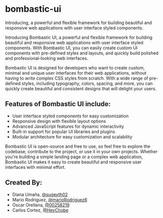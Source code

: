 # bombastic-ui

Introducing, a powerful and flexible framework for building beautiful and responsive web applications with user interface styled components.

Introducing Bombastic UI, a powerful and flexible framework for building beautiful and responsive web applications with user interface styled components. With Bombastic UI, you can easily create custom UI components with pre-defined styles and layouts, and quickly build polished and professional-looking web interfaces.

Bombastic UI is designed for developers who want to create custom, minimal and unique user interfaces for their web applications, without having to write complex CSS styles from scratch. With a wide range of pre-defined styles, including typography, colors, spacing, and more, you can quickly create beautiful and consistent designs that will delight your users.

## Features of Bombastic UI include:

- User interface styled components for easy customization
- Responsive design with flexible layout options
- Advanced JavaScript features for dynamic interactivity
- Built-in support for popular UI libraries and plugins
- Modular architecture for easy customization and scalability

Bombastic UI is open-source and free to use, so feel free to explore the codebase, contribute to the project, or use it in your own projects. Whether you're building a simple landing page or a complex web application, Bombastic UI makes it easy to create beautiful and responsive user interfaces with minimal effort.

## Created By:

- Diana Umaña, [@sugeyth02](https://github.com/sugeyth02)
- Mario Rodriguez, [@marioRodriguez6](https://github.com/marioRodriguez6)
- Oscar Orellana, [@00258219](https://github.com/00258219)
- Carlos Cortez, [@HeyChobe](https://github.com/HeyChobe)
